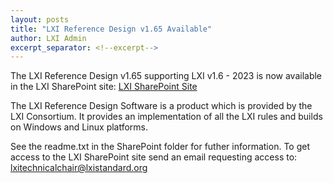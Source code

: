 ```yaml
---
layout: posts
title: "LXI Reference Design v1.65 Available"
author: LXI Admin
excerpt_separator: <!--excerpt-->
---
```


The LXI Reference Design v1.65 supporting LXI v1.6 - 2023 is now available in the LXI SharePoint site:
[LXI SharePoint Site](https://lxistandard.sharepoint.com/:f:/r/Shared%20Documents/Technical%20Committee/Reference%20Design/V01.65?csf=1&web=1&e=pnp9l4)


<!--excerpt-->

The LXI Reference Design Software is a product which is provided by the LXI Consortium. It provides an implementation of all 
the LXI rules and builds on Windows and Linux platforms.

See the readme.txt in the SharePoint folder for futher information. To get access to the LXI SharePoint site send an email requesting access
to: <lxitechnicalchair@lxistandard.org>

